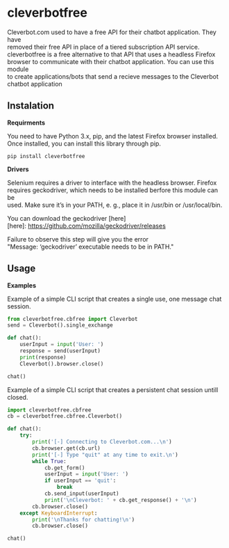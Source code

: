 # cleverbotfree
Cleverbot.com used to have a free API for their chatbot application. They have <br />
removed their free API in place of a tiered subscription API service. <br />
cleverbotfree is a free alternative to that API that uses a headless Firefox <br />
browser to communicate with their chatbot application. You can use this module <br />
to create applications/bots that send a recieve messages to the Cleverbot <br />
chatbot application <br />


## Instalation
<b>Requirments</b>

You need to have Python 3.x, pip, and the latest Firefox browser installed. <br />
Once installed, you can install this library through pip. <br />
```
pip install cleverbotfree
```

<b>Drivers</b>

Selenium requires a driver to interface with the headless browser. Firefox <br />
requires geckodriver, which needs to be installed berfore this module can be <br />
used. Make sure it’s in your PATH, e. g., place it in /usr/bin or /usr/local/bin. <br />

You can download the geckodriver [here] <br />
[here]: https://github.com/mozilla/geckodriver/releases

Failure to observe this step will give you the error <br />
"Message: ‘geckodriver’ executable needs to be in PATH." <br />


## Usage
<b>Examples</b>

Example of a simple CLI script that creates a single use, one message chat session. <br />
```python
from cleverbotfree.cbfree import Cleverbot
send = Cleverbot().single_exchange

def chat():
    userInput = input('User: ')
    response = send(userInput)
    print(response)
    Cleverbot().browser.close()

chat()
```

Example of a simple CLI script that creates a persistent chat session untill closed. <br />
```python
import cleverbotfree.cbfree
cb = cleverbotfree.cbfree.Cleverbot()

def chat():
    try:
        print('[-] Connecting to Cleverbot.com...\n')
        cb.browser.get(cb.url)
        print('[-] Type "quit" at any time to exit.\n')
        while True:
            cb.get_form()
            userInput = input('User: ')
            if userInput == 'quit':
                break
            cb.send_input(userInput)
            print('\nCleverbot: ' + cb.get_response() + '\n')
        cb.browser.close()
    except KeyboardInterrupt:
        print('\nThanks for chatting!\n')
        cb.browser.close()

chat()
```
